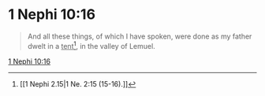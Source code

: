 # 1 Nephi 10:16

> And all these things, of which I have spoken, were done as my father dwelt in a <u>tent</u>[^a], in the valley of Lemuel.

[1 Nephi 10:16](https://www.churchofjesuschrist.org/study/scriptures/bofm/1-ne/10?lang=eng&id=p16#p16)


[^a]: [[1 Nephi 2.15|1 Ne. 2:15 (15-16).]]
